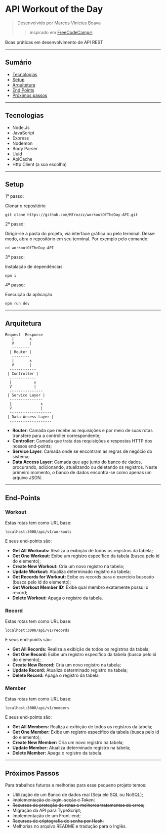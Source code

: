  # API Workout of the Day
 > Desenvolvido por Marcos Vinicius Boava
 >> inspirado em <a href="https://www.freecodecamp.org/news/rest-api-design-best-practices-build-a-rest-api/">FreeCodeCamp🔥</a>

 <p>Boas práticas em desenvolvimento de API REST</p>

 <hr>

## Sumário

<ul>
    <li><a href="#SccTec">Tecnologias</a></li>
    <li><a href="#SccSetup">Setup</a></li>
    <li><a href="#SccArq">Arquitetura</a></li>
    <li><a href="#SccEnd">End Points</a></li>
    <li><a href="#SccNext">Próximos passos</a></li>
</ul>

<hr>

<h2 id="SccTec">Tecnologias</h2>

<ul>
    <li>Node.Js</li>
    <li>JavaScript</li>
    <li>Express</li>
    <li>Nodemon</li>
    <li>Body Parser</li>
    <li>Uuid</li>
    <li>ApiCache</li>
    <li>Http Client (a sua escolha)</li>
</ul>

<hr>

<h2 id="SccSetup">Setup</h2>

1º passo:
<p>Clonar o repositório</p>

```
git clone https://github.com/Mfrozzz/workoutOfTheDay-API.git
```
2º passo:
<p>Dirigir-se a pasta do projeto, via interface gráfica ou pelo terminal. Desse modo, abra o repositório em seu terminal. Por exemplo pelo comando:</p>

```
cd workoutOfTheDay-API
```

3º passo:
<p>Instalação de dependências</p>

```
npm i
```

4º passo:
<p>Execução da aplicação</p>

```
npm run dev
```

<hr>

<h2 id="SccArq">Arquitetura</h2>

```
Request  Response
   |       ∧
   V       |
   --------
  | Router |
   --------
   |       ∧
   V       |
  ------------
 | Controller |
  ------------
  |          ∧
  V          |
  ---------------
 | Service Layer |
  ---------------
  |             ∧
  V             |
  -------------------
 | Data Access Layer |
  -------------------
```

* **Router**: Camada que recebe as requisições e por meio de suas rotas transfere para a controller correspondente;
* **Controller**: Camada que trata das requisições e respostas HTTP dos nossos end-points;
* **Service Layer**: Camada onde se encontram as regras de negócio do sistema;
* **Data Access Layer**: Camada que age junto do banco de dados, procurando, adicionando, atualizando ou deletando os registros. Neste primeiro momento, o banco de dados encontra-se como apenas um arquivo JSON.

<hr>

<h2 id="SccEnd">End-Points</h2>

<h3>Workout</h3>

<p>Estas rotas tem como URL base:</p>

```
localhost:3000/api/v1/workouts
```

<p>E seus end-points são:</p>

* **Get All Workouts:** Realiza a exibição de todos os registros da tabela;
* **Get One Workout:** Exibe um registro específico da tabela (busca pelo id do elemento);
* **Create New Workout:** Cria um novo registro na tabela;
* **Update Workout:** Atualiza determinado registro na tabela;
* **Get Records for Workout:** Exibe os records para o exercicio buscado (busca pelo id do elemento);
* **Get Workout Member ID:** Exibe qual membro exatamente possui o record;
* **Delete Workout:** Apaga o registro da tabela.

<h3>Record</h3>

<p>Estas rotas tem como URL base:</p>

```
localhost:3000/api/v1/records
```

<p>E seus end-points são:</p>

* **Get All Records:** Realiza a exibição de todos os registros da tabela;
* **Get One Record:** Exibe um registro específico da tabela (busca pelo id do elemento);
* **Create New Record:** Cria um novo registro na tabela;
* **Update Record:** Atualiza determinado registro na tabela;
* **Delete Record:** Apaga o registro da tabela.


<h3>Member</h3>

<p>Estas rotas tem como URL base:</p>

```
localhost:3000/api/v1/members
```

<p>E seus end-points são:</p>

* **Get All Members:** Realiza a exibição de todos os registros da tabela;
* **Get One Member:** Exibe um registro específico da tabela (busca pelo id do elemento);
* **Create New Member:** Cria um novo registro na tabela;
* **Update Member:** Atualiza determinado registro na tabela;
* **Delete Member:** Apaga o registro da tabela.


<hr>

<h2 id="SccNext">Próximos Passos</h2>

<p>Para trabalhos futuros e melhorias para esse pequeno projeto temos:</p>

* Utilização de um Banco de dados real (Seja ele SQL ou NoSQL);
* ~~Implementação de login, seção e Token;~~
* ~~Recursos de proteção de rotas e melhores tratamentos de erros;~~
* Migração da API para TypeScript;
* Implementação de um Front-end;
* ~~Recursos de criptografia de senha por Hash;~~
* Melhorias no arquivo README e tradução para o Inglês.